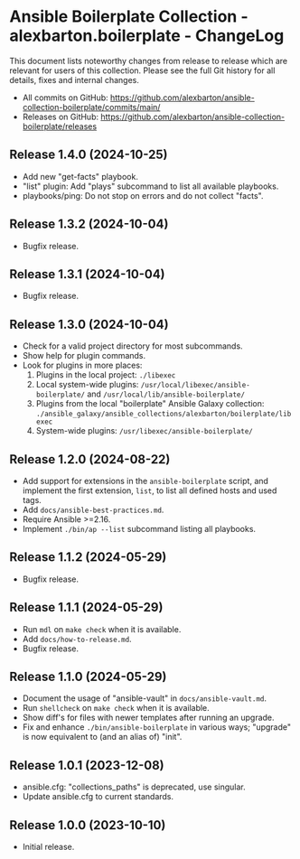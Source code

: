 # Ansible Boilerplate Collection - alexbarton.boilerplate - ChangeLog

This document lists noteworthy changes from release to release which are
relevant for users of this collection. Please see the full Git history for all
details, fixes and internal changes.

- All commits on GitHub:
  <https://github.com/alexbarton/ansible-collection-boilerplate/commits/main/>
- Releases on GitHub:
  <https://github.com/alexbarton/ansible-collection-boilerplate/releases>

## Release 1.4.0 (2024-10-25)

- Add new "get-facts" playbook.
- "list" plugin: Add "plays" subcommand to list all available playbooks.
- playbooks/ping: Do not stop on errors and do not collect "facts".

## Release 1.3.2 (2024-10-04)

- Bugfix release.

## Release 1.3.1 (2024-10-04)

- Bugfix release.

## Release 1.3.0 (2024-10-04)

- Check for a valid project directory for most subcommands.
- Show help for plugin commands.
- Look for plugins in more places:
    1. Plugins in the local project:
        `./libexec`
    2. Local system-wide plugins:
        `/usr/local/libexec/ansible-boilerplate/` and
        `/usr/local/lib/ansible-boilerplate/`
    3. Plugins from the local "boilerplate" Ansible Galaxy collection:
        `./ansible_galaxy/ansible_collections/alexbarton/boilerplate/libexec`
    4. System-wide plugins:
        `/usr/libexec/ansible-boilerplate/`

## Release 1.2.0 (2024-08-22)

- Add support for extensions in the `ansible-boilerplate` script, and implement
  the first extension, `list`, to list all defined hosts and used tags.
- Add `docs/ansible-best-practices.md`.
- Require Ansible >=2.16.
- Implement `./bin/ap --list` subcommand listing all playbooks.

## Release 1.1.2 (2024-05-29)

- Bugfix release.

## Release 1.1.1 (2024-05-29)

- Run `mdl` on `make check` when it is available.
- Add `docs/how-to-release.md`.
- Bugfix release.

## Release 1.1.0 (2024-05-29)

- Document the usage of "ansible-vault" in `docs/ansible-vault.md`.
- Run `shellcheck` on `make check` when it is available.
- Show diff's for files with newer templates after running an upgrade.
- Fix and enhance `./bin/ansible-boilerplate` in various ways; "upgrade" is now
  equivalent to (and an alias of) "init".

## Release 1.0.1 (2023-12-08)

- ansible.cfg: "collections_paths" is deprecated, use singular.
- Update ansible.cfg to current standards.

## Release 1.0.0 (2023-10-10)

- Initial release.
